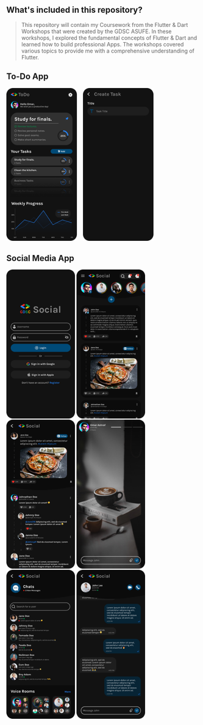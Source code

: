 ## What's included in this repository?

>This repository will contain my Coursework from the Flutter & Dart Workshops that were created by the GDSC ASUFE. In these workshops, I explored the fundamental concepts of Flutter & Dart and learned how to build professional Apps. The workshops covered various topics to provide me with a comprehensive understanding of Flutter.

## To-Do App

<img src="https://github.com/Omar-26/GDSC_Flutter_Workshop/blob/main/Todo_App/Preview/Todo%20Homepage.png?raw=true" height="400em" /> ㅤ‎<img src="https://github.com/Omar-26/GDSC_Flutter_Workshop/blob/main/Todo_App/Preview/Todo%20Add%20Task.png?raw=true" height="400em" />

## Social Media App

<img src="https://github.com/Omar-26/GDSC_Flutter_Workshop/blob/main/Social_Media_App/Preview/Login.png?raw=true" height="390em" /> ‎<img src="https://github.com/Omar-26/GDSC_Flutter_Workshop/blob/main/Social_Media_App/Preview/Social%20Media%20Homepage.png?raw=true" height="390em" /> <img src="https://github.com/Omar-26/GDSC_Flutter_Workshop/blob/main/Social_Media_App/Preview/Social%20Media%20Post%20Page.png?raw=true" height="390em" /> ‎<img src="https://github.com/Omar-26/GDSC_Flutter_Workshop/blob/main/Social_Media_App/Preview/Social%20Media%20User%20Story.png?raw=true" height="390em" /> <img src="https://github.com/Omar-26/GDSC_Flutter_Workshop/blob/main/Social_Media_App/Preview/Social%20Media%20Chats%20Page.png?raw=true" height="390em" /> ‎<img src="https://github.com/Omar-26/GDSC_Flutter_Workshop/blob/main/Social_Media_App/Preview/Social%20Media%20User%20Chat%20Page.png?raw=true" height="390em" />
